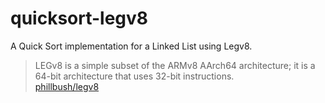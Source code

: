 # quicksort-legv8

A Quick Sort implementation for a Linked List using Legv8.

> LEGv8 is a simple subset of the ARMv8 AArch64 architecture; it is a 64-bit architecture that uses 32-bit instructions.<br>
> [phillbush/legv8](https://github.com/phillbush/legv8)
